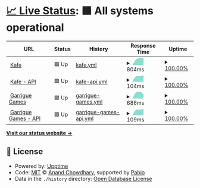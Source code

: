 # [📈 Live Status](https://legtvar.github.io/kafe-status): <!--live status--> **🟩 All systems operational**

<!--start: status pages-->
<!-- This summary is generated by Upptime (https://github.com/upptime/upptime) -->
<!-- Do not edit this manually, your changes will be overwritten -->
<!-- prettier-ignore -->
| URL | Status | History | Response Time | Uptime |
| --- | ------ | ------- | ------------- | ------ |
| <img alt="" src="https://icons.duckduckgo.com/ip3/kafe.fi.muni.cz.ico" height="13"> [Kafe](http://kafe.fi.muni.cz/) | 🟩 Up | [kafe.yml](https://github.com/legtvar/kafe-status/commits/HEAD/history/kafe.yml) | <details><summary><img alt="Response time graph" src="./graphs/kafe/response-time-week.png" height="20"> 804ms</summary><br><a href="https://legtvar.github.io/kafe-status/history/kafe"><img alt="Response time 804" src="https://img.shields.io/endpoint?url=https%3A%2F%2Fraw.githubusercontent.com%2Flegtvar%2Fkafe-status%2FHEAD%2Fapi%2Fkafe%2Fresponse-time.json"></a><br><a href="https://legtvar.github.io/kafe-status/history/kafe"><img alt="24-hour response time 804" src="https://img.shields.io/endpoint?url=https%3A%2F%2Fraw.githubusercontent.com%2Flegtvar%2Fkafe-status%2FHEAD%2Fapi%2Fkafe%2Fresponse-time-day.json"></a><br><a href="https://legtvar.github.io/kafe-status/history/kafe"><img alt="7-day response time 804" src="https://img.shields.io/endpoint?url=https%3A%2F%2Fraw.githubusercontent.com%2Flegtvar%2Fkafe-status%2FHEAD%2Fapi%2Fkafe%2Fresponse-time-week.json"></a><br><a href="https://legtvar.github.io/kafe-status/history/kafe"><img alt="30-day response time 804" src="https://img.shields.io/endpoint?url=https%3A%2F%2Fraw.githubusercontent.com%2Flegtvar%2Fkafe-status%2FHEAD%2Fapi%2Fkafe%2Fresponse-time-month.json"></a><br><a href="https://legtvar.github.io/kafe-status/history/kafe"><img alt="1-year response time 804" src="https://img.shields.io/endpoint?url=https%3A%2F%2Fraw.githubusercontent.com%2Flegtvar%2Fkafe-status%2FHEAD%2Fapi%2Fkafe%2Fresponse-time-year.json"></a></details> | <details><summary><a href="https://legtvar.github.io/kafe-status/history/kafe">100.00%</a></summary><a href="https://legtvar.github.io/kafe-status/history/kafe"><img alt="All-time uptime 100.00%" src="https://img.shields.io/endpoint?url=https%3A%2F%2Fraw.githubusercontent.com%2Flegtvar%2Fkafe-status%2FHEAD%2Fapi%2Fkafe%2Fuptime.json"></a><br><a href="https://legtvar.github.io/kafe-status/history/kafe"><img alt="24-hour uptime 100.00%" src="https://img.shields.io/endpoint?url=https%3A%2F%2Fraw.githubusercontent.com%2Flegtvar%2Fkafe-status%2FHEAD%2Fapi%2Fkafe%2Fuptime-day.json"></a><br><a href="https://legtvar.github.io/kafe-status/history/kafe"><img alt="7-day uptime 100.00%" src="https://img.shields.io/endpoint?url=https%3A%2F%2Fraw.githubusercontent.com%2Flegtvar%2Fkafe-status%2FHEAD%2Fapi%2Fkafe%2Fuptime-week.json"></a><br><a href="https://legtvar.github.io/kafe-status/history/kafe"><img alt="30-day uptime 100.00%" src="https://img.shields.io/endpoint?url=https%3A%2F%2Fraw.githubusercontent.com%2Flegtvar%2Fkafe-status%2FHEAD%2Fapi%2Fkafe%2Fuptime-month.json"></a><br><a href="https://legtvar.github.io/kafe-status/history/kafe"><img alt="1-year uptime 100.00%" src="https://img.shields.io/endpoint?url=https%3A%2F%2Fraw.githubusercontent.com%2Flegtvar%2Fkafe-status%2FHEAD%2Fapi%2Fkafe%2Fuptime-year.json"></a></details>
| <img alt="" src="https://icons.duckduckgo.com/ip3/kafe.fi.muni.cz.ico" height="13"> [Kafe - API](https://kafe.fi.muni.cz/swagger/index.html) | 🟩 Up | [kafe-api.yml](https://github.com/legtvar/kafe-status/commits/HEAD/history/kafe-api.yml) | <details><summary><img alt="Response time graph" src="./graphs/kafe-api/response-time-week.png" height="20"> 104ms</summary><br><a href="https://legtvar.github.io/kafe-status/history/kafe-api"><img alt="Response time 104" src="https://img.shields.io/endpoint?url=https%3A%2F%2Fraw.githubusercontent.com%2Flegtvar%2Fkafe-status%2FHEAD%2Fapi%2Fkafe-api%2Fresponse-time.json"></a><br><a href="https://legtvar.github.io/kafe-status/history/kafe-api"><img alt="24-hour response time 104" src="https://img.shields.io/endpoint?url=https%3A%2F%2Fraw.githubusercontent.com%2Flegtvar%2Fkafe-status%2FHEAD%2Fapi%2Fkafe-api%2Fresponse-time-day.json"></a><br><a href="https://legtvar.github.io/kafe-status/history/kafe-api"><img alt="7-day response time 104" src="https://img.shields.io/endpoint?url=https%3A%2F%2Fraw.githubusercontent.com%2Flegtvar%2Fkafe-status%2FHEAD%2Fapi%2Fkafe-api%2Fresponse-time-week.json"></a><br><a href="https://legtvar.github.io/kafe-status/history/kafe-api"><img alt="30-day response time 104" src="https://img.shields.io/endpoint?url=https%3A%2F%2Fraw.githubusercontent.com%2Flegtvar%2Fkafe-status%2FHEAD%2Fapi%2Fkafe-api%2Fresponse-time-month.json"></a><br><a href="https://legtvar.github.io/kafe-status/history/kafe-api"><img alt="1-year response time 104" src="https://img.shields.io/endpoint?url=https%3A%2F%2Fraw.githubusercontent.com%2Flegtvar%2Fkafe-status%2FHEAD%2Fapi%2Fkafe-api%2Fresponse-time-year.json"></a></details> | <details><summary><a href="https://legtvar.github.io/kafe-status/history/kafe-api">100.00%</a></summary><a href="https://legtvar.github.io/kafe-status/history/kafe-api"><img alt="All-time uptime 100.00%" src="https://img.shields.io/endpoint?url=https%3A%2F%2Fraw.githubusercontent.com%2Flegtvar%2Fkafe-status%2FHEAD%2Fapi%2Fkafe-api%2Fuptime.json"></a><br><a href="https://legtvar.github.io/kafe-status/history/kafe-api"><img alt="24-hour uptime 100.00%" src="https://img.shields.io/endpoint?url=https%3A%2F%2Fraw.githubusercontent.com%2Flegtvar%2Fkafe-status%2FHEAD%2Fapi%2Fkafe-api%2Fuptime-day.json"></a><br><a href="https://legtvar.github.io/kafe-status/history/kafe-api"><img alt="7-day uptime 100.00%" src="https://img.shields.io/endpoint?url=https%3A%2F%2Fraw.githubusercontent.com%2Flegtvar%2Fkafe-status%2FHEAD%2Fapi%2Fkafe-api%2Fuptime-week.json"></a><br><a href="https://legtvar.github.io/kafe-status/history/kafe-api"><img alt="30-day uptime 100.00%" src="https://img.shields.io/endpoint?url=https%3A%2F%2Fraw.githubusercontent.com%2Flegtvar%2Fkafe-status%2FHEAD%2Fapi%2Fkafe-api%2Fuptime-month.json"></a><br><a href="https://legtvar.github.io/kafe-status/history/kafe-api"><img alt="1-year uptime 100.00%" src="https://img.shields.io/endpoint?url=https%3A%2F%2Fraw.githubusercontent.com%2Flegtvar%2Fkafe-status%2FHEAD%2Fapi%2Fkafe-api%2Fuptime-year.json"></a></details>
| <img alt="" src="https://icons.duckduckgo.com/ip3/games.muni.cz.ico" height="13"> [Garrigue Games](https://games.muni.cz) | 🟩 Up | [garrigue-games.yml](https://github.com/legtvar/kafe-status/commits/HEAD/history/garrigue-games.yml) | <details><summary><img alt="Response time graph" src="./graphs/garrigue-games/response-time-week.png" height="20"> 686ms</summary><br><a href="https://legtvar.github.io/kafe-status/history/garrigue-games"><img alt="Response time 686" src="https://img.shields.io/endpoint?url=https%3A%2F%2Fraw.githubusercontent.com%2Flegtvar%2Fkafe-status%2FHEAD%2Fapi%2Fgarrigue-games%2Fresponse-time.json"></a><br><a href="https://legtvar.github.io/kafe-status/history/garrigue-games"><img alt="24-hour response time 686" src="https://img.shields.io/endpoint?url=https%3A%2F%2Fraw.githubusercontent.com%2Flegtvar%2Fkafe-status%2FHEAD%2Fapi%2Fgarrigue-games%2Fresponse-time-day.json"></a><br><a href="https://legtvar.github.io/kafe-status/history/garrigue-games"><img alt="7-day response time 686" src="https://img.shields.io/endpoint?url=https%3A%2F%2Fraw.githubusercontent.com%2Flegtvar%2Fkafe-status%2FHEAD%2Fapi%2Fgarrigue-games%2Fresponse-time-week.json"></a><br><a href="https://legtvar.github.io/kafe-status/history/garrigue-games"><img alt="30-day response time 686" src="https://img.shields.io/endpoint?url=https%3A%2F%2Fraw.githubusercontent.com%2Flegtvar%2Fkafe-status%2FHEAD%2Fapi%2Fgarrigue-games%2Fresponse-time-month.json"></a><br><a href="https://legtvar.github.io/kafe-status/history/garrigue-games"><img alt="1-year response time 686" src="https://img.shields.io/endpoint?url=https%3A%2F%2Fraw.githubusercontent.com%2Flegtvar%2Fkafe-status%2FHEAD%2Fapi%2Fgarrigue-games%2Fresponse-time-year.json"></a></details> | <details><summary><a href="https://legtvar.github.io/kafe-status/history/garrigue-games">100.00%</a></summary><a href="https://legtvar.github.io/kafe-status/history/garrigue-games"><img alt="All-time uptime 100.00%" src="https://img.shields.io/endpoint?url=https%3A%2F%2Fraw.githubusercontent.com%2Flegtvar%2Fkafe-status%2FHEAD%2Fapi%2Fgarrigue-games%2Fuptime.json"></a><br><a href="https://legtvar.github.io/kafe-status/history/garrigue-games"><img alt="24-hour uptime 100.00%" src="https://img.shields.io/endpoint?url=https%3A%2F%2Fraw.githubusercontent.com%2Flegtvar%2Fkafe-status%2FHEAD%2Fapi%2Fgarrigue-games%2Fuptime-day.json"></a><br><a href="https://legtvar.github.io/kafe-status/history/garrigue-games"><img alt="7-day uptime 100.00%" src="https://img.shields.io/endpoint?url=https%3A%2F%2Fraw.githubusercontent.com%2Flegtvar%2Fkafe-status%2FHEAD%2Fapi%2Fgarrigue-games%2Fuptime-week.json"></a><br><a href="https://legtvar.github.io/kafe-status/history/garrigue-games"><img alt="30-day uptime 100.00%" src="https://img.shields.io/endpoint?url=https%3A%2F%2Fraw.githubusercontent.com%2Flegtvar%2Fkafe-status%2FHEAD%2Fapi%2Fgarrigue-games%2Fuptime-month.json"></a><br><a href="https://legtvar.github.io/kafe-status/history/garrigue-games"><img alt="1-year uptime 100.00%" src="https://img.shields.io/endpoint?url=https%3A%2F%2Fraw.githubusercontent.com%2Flegtvar%2Fkafe-status%2FHEAD%2Fapi%2Fgarrigue-games%2Fuptime-year.json"></a></details>
| <img alt="" src="https://icons.duckduckgo.com/ip3/games.muni.cz.ico" height="13"> [Garrigue Games - API](https://games.muni.cz/api/v1/games) | 🟩 Up | [garrigue-games-api.yml](https://github.com/legtvar/kafe-status/commits/HEAD/history/garrigue-games-api.yml) | <details><summary><img alt="Response time graph" src="./graphs/garrigue-games-api/response-time-week.png" height="20"> 109ms</summary><br><a href="https://legtvar.github.io/kafe-status/history/garrigue-games-api"><img alt="Response time 109" src="https://img.shields.io/endpoint?url=https%3A%2F%2Fraw.githubusercontent.com%2Flegtvar%2Fkafe-status%2FHEAD%2Fapi%2Fgarrigue-games-api%2Fresponse-time.json"></a><br><a href="https://legtvar.github.io/kafe-status/history/garrigue-games-api"><img alt="24-hour response time 109" src="https://img.shields.io/endpoint?url=https%3A%2F%2Fraw.githubusercontent.com%2Flegtvar%2Fkafe-status%2FHEAD%2Fapi%2Fgarrigue-games-api%2Fresponse-time-day.json"></a><br><a href="https://legtvar.github.io/kafe-status/history/garrigue-games-api"><img alt="7-day response time 109" src="https://img.shields.io/endpoint?url=https%3A%2F%2Fraw.githubusercontent.com%2Flegtvar%2Fkafe-status%2FHEAD%2Fapi%2Fgarrigue-games-api%2Fresponse-time-week.json"></a><br><a href="https://legtvar.github.io/kafe-status/history/garrigue-games-api"><img alt="30-day response time 109" src="https://img.shields.io/endpoint?url=https%3A%2F%2Fraw.githubusercontent.com%2Flegtvar%2Fkafe-status%2FHEAD%2Fapi%2Fgarrigue-games-api%2Fresponse-time-month.json"></a><br><a href="https://legtvar.github.io/kafe-status/history/garrigue-games-api"><img alt="1-year response time 109" src="https://img.shields.io/endpoint?url=https%3A%2F%2Fraw.githubusercontent.com%2Flegtvar%2Fkafe-status%2FHEAD%2Fapi%2Fgarrigue-games-api%2Fresponse-time-year.json"></a></details> | <details><summary><a href="https://legtvar.github.io/kafe-status/history/garrigue-games-api">100.00%</a></summary><a href="https://legtvar.github.io/kafe-status/history/garrigue-games-api"><img alt="All-time uptime 100.00%" src="https://img.shields.io/endpoint?url=https%3A%2F%2Fraw.githubusercontent.com%2Flegtvar%2Fkafe-status%2FHEAD%2Fapi%2Fgarrigue-games-api%2Fuptime.json"></a><br><a href="https://legtvar.github.io/kafe-status/history/garrigue-games-api"><img alt="24-hour uptime 100.00%" src="https://img.shields.io/endpoint?url=https%3A%2F%2Fraw.githubusercontent.com%2Flegtvar%2Fkafe-status%2FHEAD%2Fapi%2Fgarrigue-games-api%2Fuptime-day.json"></a><br><a href="https://legtvar.github.io/kafe-status/history/garrigue-games-api"><img alt="7-day uptime 100.00%" src="https://img.shields.io/endpoint?url=https%3A%2F%2Fraw.githubusercontent.com%2Flegtvar%2Fkafe-status%2FHEAD%2Fapi%2Fgarrigue-games-api%2Fuptime-week.json"></a><br><a href="https://legtvar.github.io/kafe-status/history/garrigue-games-api"><img alt="30-day uptime 100.00%" src="https://img.shields.io/endpoint?url=https%3A%2F%2Fraw.githubusercontent.com%2Flegtvar%2Fkafe-status%2FHEAD%2Fapi%2Fgarrigue-games-api%2Fuptime-month.json"></a><br><a href="https://legtvar.github.io/kafe-status/history/garrigue-games-api"><img alt="1-year uptime 100.00%" src="https://img.shields.io/endpoint?url=https%3A%2F%2Fraw.githubusercontent.com%2Flegtvar%2Fkafe-status%2FHEAD%2Fapi%2Fgarrigue-games-api%2Fuptime-year.json"></a></details>

<!--end: status pages-->

[**Visit our status website →**](https://legtvar.github.io/kafe-status)

## 📄 License

- Powered by: [Upptime](https://github.com/upptime/upptime)
- Code: [MIT](./LICENSE) © [Anand Chowdhary](https://anandchowdhary.com), supported by [Pabio](https://pabio.com)
- Data in the `./history` directory: [Open Database License](https://opendatacommons.org/licenses/odbl/1-0/)
